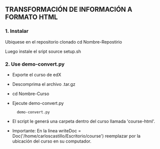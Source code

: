 ## TRANSFORMACIÓN DE INFORMACIÓN A FORMATO HTML

### 1. Instalar
Ubiquese en el repositorio clonado
	cd Nombre-Repostirio

Luego instale el sript
	source setup.sh

### 2. Use demo-convert.py
* Exporte el curso de edX
* Descomprima el archivo .tar.gz 
* cd Nombre-Curso
* Ejecute demo-convert.py

		demo-convert.py
	
* El script le generá una carpeta dentro del curso llamada 'course-html'.
* Importante: En la linea writeDoc = Doc('/home/carloscastillo/Escritorio/course') reemplazar por la ubicación del curso en su computador.
